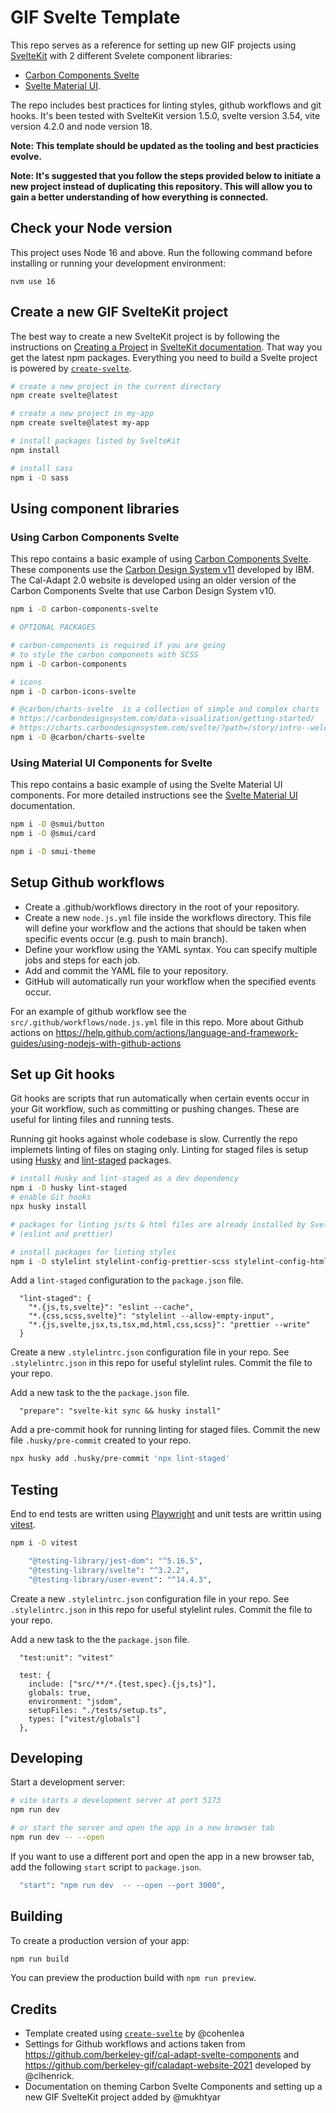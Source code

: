 # GIF Svelte Template

This repo serves as a reference for setting up new GIF projects using [SvelteKit](https://kit.svelte.dev/) with 2 different Svelete component libraries:

- [Carbon Components Svelte](https://carbon-components-svelte.onrender.com/)
- [Svelte Material UI](https://sveltematerialui.com/).

The repo includes best practices for linting styles, github workflows and git hooks. It's been tested with SvelteKit version 1.5.0, svelte version 3.54, vite version 4.2.0 and node version 18.

**Note: This template should be updated as the tooling and best practicies evolve.**

**Note: It's suggested that you follow the steps provided below to initiate a new project instead of duplicating this repository. This will allow you to gain a better understanding of how everything is connected.**

## Check your Node version

This project uses Node 16 and above. Run the following command before installing or running your development environment:

```
nvm use 16
```

## Create a new GIF SvelteKit project

The best way to create a new SvelteKit project is by following the instructions on [Creating a Project](https://kit.svelte.dev/docs/creating-a-project) in [SvelteKit documentation](https://kit.svelte.dev/docs/introduction). That way you get the latest npm packages. Everything you need to build a Svelte project is powered by [`create-svelte`](https://github.com/sveltejs/kit/tree/master/packages/create-svelte).

```bash
# create a new project in the current directory
npm create svelte@latest

# create a new project in my-app
npm create svelte@latest my-app

# install packages listed by SvelteKit
npm install

# install sass
npm i -D sass
```

## Using component libraries

### Using Carbon Components Svelte

This repo contains a basic example of using [Carbon Components Svelte](https://carbon-components-svelte.onrender.com/). These components use the [Carbon Design System v11](https://www.carbondesignsystem.com/) developed by IBM. The Cal-Adapt 2.0 website is developed using an older version of the Carbon Components Svelte that use Carbon Design System v10.

```bash
npm i -D carbon-components-svelte

# OPTIONAL PACKAGES

# carbon-components is required if you are going
# to style the carbon components with SCSS
npm i -D carbon-components

# icons
npm i -D carbon-icons-svelte

# @carbon/charts-svelte  is a collection of simple and complex charts
# https://carbondesignsystem.com/data-visualization/getting-started/
# https://charts.carbondesignsystem.com/svelte/?path=/story/intro--welcome
npm i -D @carbon/charts-svelte
```

### Using Material UI Components for Svelte

This repo contains a basic example of using the Svelte Material UI components. For more detailed instructions see the [Svelte Material UI](https://sveltematerialui.com/SVELTEKIT.md) documentation.

```bash
npm i -D @smui/button
npm i -D @smui/card

npm i -D smui-theme
```

## Setup Github workflows

- Create a .github/workflows directory in the root of your repository.
- Create a new `node.js.yml` file inside the workflows directory. This file will define your workflow and the actions that should be taken when specific events occur (e.g. push to main branch).
- Define your workflow using the YAML syntax. You can specify multiple jobs and steps for each job.
- Add and commit the YAML file to your repository.
- GitHub will automatically run your workflow when the specified events occur.

For an example of github workflow see the `src/.github/workflows/node.js.yml` file in this repo. More about Github actions on https://help.github.com/actions/language-and-framework-guides/using-nodejs-with-github-actions

## Set up Git hooks

Git hooks are scripts that run automatically when certain events occur in your Git workflow, such as committing or pushing changes. These are useful for linting files and running tests.

Running git hooks against whole codebase is slow. Currently the repo implemets linting of files on staging only. Linting for staged files is setup using [Husky](https://typicode.github.io/husky/#/) and [lint-staged](https://github.com/okonet/lint-staged) packages.

```bash
# install Husky and lint-staged as a dev dependency
npm i -D husky lint-staged
# enable Git hooks
npx husky install

# packages for linting js/ts & html files are already installed by SvelteKit
# (eslint and prettier)

# install packages for linting styles
npm i -D stylelint stylelint-config-prettier-scss stylelint-config-html stylelint-config-carbon --force

```

Add a `lint-staged` configuration to the `package.json` file.

```
  "lint-staged": {
    "*.{js,ts,svelte}": "eslint --cache",
    "*.{css,scss,svelte}": "stylelint --allow-empty-input",
    "*.{js,svelte,jsx,ts,tsx,md,html,css,scss}": "prettier --write"
  }
```

Create a new `.stylelintrc.json` configuration file in your repo. See `.stylelintrc.json` in this repo for useful stylelint rules. Commit the file to your repo.

Add a new task to the the `package.json` file.

```
  "prepare": "svelte-kit sync && husky install"
```

Add a pre-commit hook for running linting for staged files. Commit the new file `.husky/pre-commit` created to your repo.

```bash
npx husky add .husky/pre-commit 'npx lint-staged'

```

## Testing

End to end tests are written using [Playwright]() and unit tests are writtin using [vitest]().

```bash
npm i -D vitest

    "@testing-library/jest-dom": "^5.16.5",
    "@testing-library/svelte": "^3.2.2",
    "@testing-library/user-event": "^14.4.3",
```

Create a new `.stylelintrc.json` configuration file in your repo. See `.stylelintrc.json` in this repo for useful stylelint rules. Commit the file to your repo.

Add a new task to the the `package.json` file.

```
  "test:unit": "vitest"
```

```
  test: {
    include: ["src/**/*.{test,spec}.{js,ts}"],
    globals: true,
    environment: "jsdom",
    setupFiles: "./tests/setup.ts",
    types: ["vitest/globals"]
  },
```

## Developing

Start a development server:

```bash
# vite starts a development server at port 5173
npm run dev

# or start the server and open the app in a new browser tab
npm run dev -- --open
```

If you want to use a different port and open the app in a new browser tab, add the following `start` script to `package.json`.

```bash
  "start": "npm run dev  -- --open --port 3000",
```

## Building

To create a production version of your app:

```bash
npm run build
```

You can preview the production build with `npm run preview`.

## Credits

- Template created using [`create-svelte`](https://github.com/sveltejs/kit/tree/master/packages/create-svelte) by @cohenlea
- Settings for Github workflows and actions taken from https://github.com/berkeley-gif/cal-adapt-svelte-components and https://github.com/berkeley-gif/caladapt-website-2021 developed by @clhenrick.
- Documentation on theming Carbon Svelte Components and setting up a new GIF SvelteKit project added by @mukhtyar
